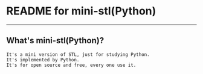 # **README for mini-stl(Python)** #
***



## **What's mini-stl(Python)?** ##
    It's a mini version of STL, just for studying Python.
    It's implemented by Python.
    It's for open source and free, every one use it.
